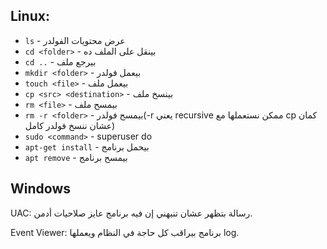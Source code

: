
## Linux:
- `ls` - عرض محتويات الفولدر  
- `cd <folder>` - بينقل على الملف ده 
- `cd ..` - بيرجع ملف  
- `mkdir <folder>` - بيعمل فولدر
- `touch <file>` - بيعمل ملف   
- `cp <src> <destination>` -  بينسخ ملف 
- `rm <file>`  - بيمسح ملف 
- `rm -r <folder>` - بيمسح فولدر(-r يعني recursive ممكن نستعملها مع cp كمان عشان ننسخ فولدر كامل)
- `sudo <command>` - superuser do
- `apt-get install` - بيحمل برنامج
- `apt remove` - بيمسح برنامج

## Windows

UAC: رسالة بتظهر عشان تنبهني إن فيه برنامج عايز صلاحيات أدمن.

Event Viewer: برنامج بيراقب كل حاجة في النظام ويعملها log.